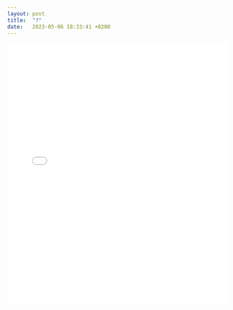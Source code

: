 ```yaml
---
layout: post
title:  "?"
date:   2023-05-06 18:33:41 +0200
---
```

<!-- categories: jekyll update -->

<iframe src="image/map.html" height="600px" width="100%" style="border:none;" allowfullscreen="allowfullscreen"></iframe>
